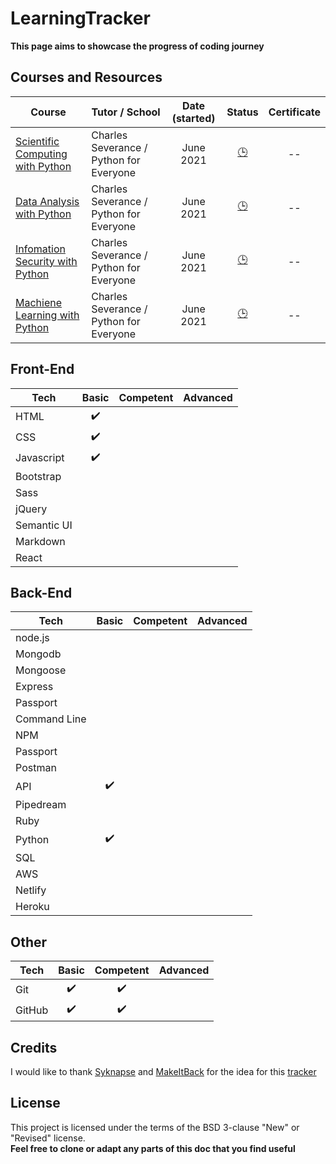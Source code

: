 # LearningTracker
**This page aims to showcase the progress of coding journey** 

## Courses and Resources
| Course | Tutor / School | Date (started) | Status |  Certificate |
|--------|----------------|:----------------:|:--------:|:--------------:|
|[Scientific Computing with Python](https://www.freecodecamp.org/learn/scientific-computing-with-python/)| Charles Severance / Python for Everyone|June 2021|[:clock3:](# "In progress") | -- |
[Data Analysis with Python](https://www.freecodecamp.org/learn/data-analysis-with-python/)|Charles Severance / Python for Everyone|June 2021|[:clock3:](# "In progress") | -- |
[Infomation Security with Python](https://www.freecodecamp.org/learn/information-security/)| Charles Severance / Python for Everyone|June 2021|[:clock3:](# "In progress") | -- |
[Machiene Learning with Python](https://www.freecodecamp.org/learn/machine-learning-with-python/)| Charles Severance / Python for Everyone|June 2021|[:clock3:](# "In progress") | -- |


## Front-End
| Tech            |       Basic          |      Competent       |       Advanced       | 
|-----------------|:--------------------:|:--------------------:|:--------------------:|
|HTML             |:heavy_check_mark:|   |                    
|CSS              |:heavy_check_mark:|   |     
|Javascript       |:heavy_check_mark:|   |     
|Bootstrap        |                      |          
|Sass             |                      |   
|jQuery           |                      |   
|Semantic UI      |                      |   
|Markdown         |                      |   
|React            |                      |                     


## Back-End
| Tech            |       Basic          |      Competent       |       Advanced       | 
|-----------------|:--------------------:|:--------------------:|:--------------------:|
|node.js          |  |   |          | 
|Mongodb          |  |  |          |
|Mongoose         |  |  |          |
|Express          |  |  |          |
|Passport         |  |  |          |
|Command Line     |  |  |          |
|NPM              |  |  |          |
|Passport         |  |  |          |
|Postman          |  |  |          |
|API              | :heavy_check_mark: |  |          |
|Pipedream        |  |  |          |
|Ruby             |    |    |    |
|Python           | :heavy_check_mark:  |    |    |
|SQL              |    |    |    |
|AWS              |  |  |                      |
|Netlify          |  |  |                      |          
|Heroku           |  |  |                      |  


## Other  
| Tech            |       Basic          |      Competent       |       Advanced       | 
|-----------------|:--------------------:|:--------------------:|:--------------------:|
|Git              | :heavy_check_mark: | :heavy_check_mark: |                      |   
|GitHub           | :heavy_check_mark: | :heavy_check_mark: |                      |   

## Credits
I would like to thank [Syknapse](https://github.com/Syknapse) and [MakeItBack](https://github.com/MakeItBack) for the idea for this [tracker](https://github.com/Syknapse/My-Learning-Tracker-first-ten-months)

## License
This project is licensed under the terms of the BSD 3-clause "New" or "Revised" license.<br>
**Feel free to clone or adapt any parts of this doc that you find useful**
